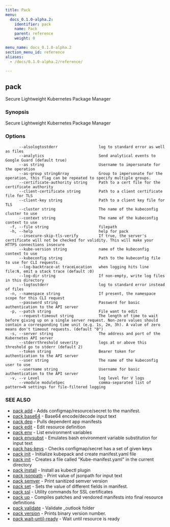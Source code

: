 ```yaml
---
title: Pack
menu:
  docs_0.1.0-alpha.2:
    identifier: pack
    name: Pack
    parent: reference
    weight: 0

menu_name: docs_0.1.0-alpha.2
section_menu_id: reference
aliases:
  - /docs/0.1.0-alpha.2/reference/

---
```

## pack

Secure Lightweight Kubernetes Package Manager

### Synopsis

Secure Lightweight Kubernetes Package Manager

### Options

```
      --alsologtostderr                  log to standard error as well as files
      --analytics                        Send analytical events to Google Guard (default true)
      --as string                        Username to impersonate for the operation
      --as-group stringArray             Group to impersonate for the operation, this flag can be repeated to specify multiple groups.
      --certificate-authority string     Path to a cert file for the certificate authority
      --client-certificate string        Path to a client certificate file for TLS
      --client-key string                Path to a client key file for TLS
      --cluster string                   The name of the kubeconfig cluster to use
      --context string                   The name of the kubeconfig context to use
  -f, --file string                      filepath
  -h, --help                             help for pack
      --insecure-skip-tls-verify         If true, the server's certificate will not be checked for validity. This will make your HTTPS connections insecure
      --kube-version string              name of the kubeconfig context to use
      --kubeconfig string                Path to the kubeconfig file to use for CLI requests.
      --log-backtrace-at traceLocation   when logging hits line file:N, emit a stack trace (default :0)
      --log-dir string                   If non-empty, write log files in this directory
      --logtostderr                      log to standard error instead of files
  -n, --namespace string                 If present, the namespace scope for this CLI request
      --password string                  Password for basic authentication to the API server
  -p, --patch string                     File want to edit
      --request-timeout string           The length of time to wait before giving up on a single server request. Non-zero values should contain a corresponding time unit (e.g. 1s, 2m, 3h). A value of zero means don't timeout requests. (default "0")
  -s, --server string                    The address and port of the Kubernetes API server
      --stderrthreshold severity         logs at or above this threshold go to stderr (default 2)
      --token string                     Bearer token for authentication to the API server
      --user string                      The name of the kubeconfig user to use
      --username string                  Username for basic authentication to the API server
  -v, --v Level                          log level for V logs
      --vmodule moduleSpec               comma-separated list of pattern=N settings for file-filtered logging
```

### SEE ALSO

* [pack add](/docs/reference/pack_add.md)	 - Adds configmap/resource/secret to the manifest.
* [pack base64](/docs/reference/pack_base64.md)	 - Base64 encode/decode input text
* [pack dep](/docs/reference/pack_dep.md)	 - Pulls dependent app manifests
* [pack edit](/docs/reference/pack_edit.md)	 - Edit resource definition
* [pack env](/docs/reference/pack_env.md)	 - List environment variables
* [pack envsubst](/docs/reference/pack_envsubst.md)	 - Emulates bash environment variable substitution for input text
* [pack has-keys](/docs/reference/pack_has-keys.md)	 - Checks configmap/secret has a set of given keys
* [pack init](/docs/reference/pack_init.md)	 - Initialize kubepack and create manifest.yaml file
* [pack init](/docs/reference/pack_init.md)	 - Creates a file called "Kube-manifest.yaml" in the current directory
* [pack install](/docs/reference/pack_install.md)	 - Install as kubectl plugin
* [pack jsonpath](/docs/reference/pack_jsonpath.md)	 - Print value of jsonpath for input text
* [pack semver](/docs/reference/pack_semver.md)	 - Print sanitized semver version
* [pack set](/docs/reference/pack_set.md)	 - Sets the value of different fields in manifest.
* [pack ssl](/docs/reference/pack_ssl.md)	 - Utility commands for SSL certificates
* [pack up](/docs/reference/pack_up.md)	 - Compiles patches and vendored manifests into final resource definitions
* [pack validate](/docs/reference/pack_validate.md)	 - Validate _outlook folder
* [pack version](/docs/reference/pack_version.md)	 - Prints binary version number.
* [pack wait-until-ready](/docs/reference/pack_wait-until-ready.md)	 - Wait until resource is ready

